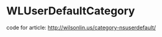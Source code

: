WLUserDefaultCategory
=====================

code for article: http://wilsonlin.us/category-nsuserdefault/